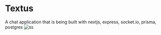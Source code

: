 # Textus
A chat application that is being built with nextjs, express, socket.io, prisma, postgres
![ss](https://user-images.githubusercontent.com/67814164/202871056-500c1074-c3fb-464f-a959-dbf7078b3d9c.png)
